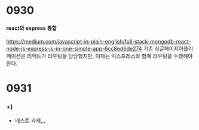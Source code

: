 # 0930
#### react와 express 통합
https://medium.com/javascript-in-plain-english/full-stack-mongodb-react-node-js-express-js-in-one-simple-app-6cc8ed6de274
기존 싱글페이지어플리케이션은 리액트가 라우팅을 담당했지만, 이제는 익스프레스와 함께 라우팅을 수행해야 한다.

# 0931
### +)
- 테스트 과제,,,